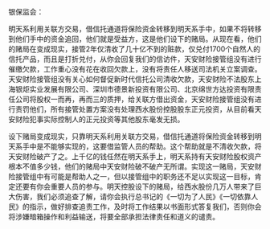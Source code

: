 银保监会：

明天系利用关联方交易，借信托通道将保险资金转移到明天系手中，如果不将转移到他们手中的资金追回，他们就是受益方，这是他们设下的赌局。从现在看，他们的赌局在变成现实，接管2年仅清收了几十亿不到的赃款，仅兑付1700个自然人的信托产品，而且是打折兑付，从你会回复我们的信访件，天安财险接管组没有进行催缴欠款，工作重心没有花在收回欠款上，没有将责任人移送司法机关立案调查。天安财险接管组没有关心如何督促新时代信托公司清收欠款，天安财险不法股东上海银炬实业发展有限公司、深圳市德景新投资有限公司、北京绵世方达投资有限责任公司将股权一而再，再而三的质押，给关联方借出资金，天安财险接管组没有进行责罚他们，所有接管处置方案没有处理西水股份控股股东正元投资，从目前看天安财险犯事实际控制人的正元投资等其他股东毫发无损。

设下赌局变成现实，只靠明天系利用关联方交易，借信托通道将保险资金转移到明天系手中是不能够实现的，这要借监管人员的帮助。这个帮助就是不清收欠款，将天安财险破产了之。上千亿的钱任然在明天系手上，明天系持有天安财险股权资产根本不值多少钱，他们的赌局中天安财险破不破产无所谓。实现这一赌局，天安财险接管组中有可能是帮助人之一，但以接管组中的职务还不足以实现这一目标，肯定还要有你会重要人员的参与。明天控股设下的赌局，给西水股份几万人带来了巨大伤害，我们必须追查了解，请你会执行总书记的《一切为了人民》《一切依靠人民》的指示，做好排查追责工作，及时将工作结果以书面形式答复我们，否则你会将涉嫌暗箱操作和利益输送，将要全部承担法律责任和道义的谴责。
